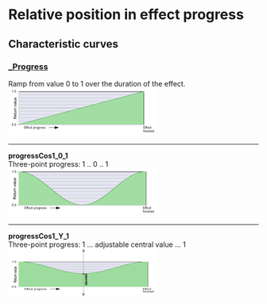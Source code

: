 # Relative position in effect progress
## Characteristic curves

### [_Progress](_Progress.md)  
Ramp from value 0 to 1 over the duration of the effect.  
[![](images/thumbnails/_Progress.png)](_Progress.md)
  
---
 
**progressCos1_0_1**   
Three-point progress: 1 .. 0 .. 1  
![progressCos1_0_1](images/thumbnails/progressCos1_0_1.png)   

---
 
**progressCos1_Y_1**   
Three-point progress: 1 ...  adjustable central value  ... 1  
![progressCos1_Y_1](images/thumbnails/progressCos1_Y_1.png)   
 
